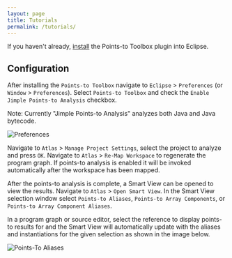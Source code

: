 ```yaml
---
layout: page
title: Tutorials
permalink: /tutorials/
---
```


If you haven't already, [install](/points-to-toolbox/install) the Points-to Toolbox plugin into Eclipse.

## Configuration
After installing the `Points-to Toolbox` navigate to `Eclipse` &gt; `Preferences` (or `Window` &gt; `Preferences`). Select `Points-to Toolbox` and check the `Enable Jimple Points-to Analysis` checkbox.

Note: Currently "Jimple Points-to Analysis" analyzes both Java and Java bytecode.

![Preferences](../images/preferences.png)

Navigate to `Atlas` &gt; `Manage Project Settings`, select the project to analyze and press `OK`. Navigate to `Atlas` &gt; `Re-Map Workspace` to regenerate the program graph. If points-to analysis is enabled it will be invoked automatically after the workspace has been mapped.

After the points-to analysis is complete, a Smart View can be opened to view the results.  Navigate to `Atlas` &gt; `Open Smart View`.  In the Smart View selection window select `Points-to Aliases`, `Points-to Array Components`, or `Points-to Array Component Aliases`.

In a program graph or source editor, select the reference to display points-to results for and the Smart View will automatically update with the aliases and instantiations for the given selection as shown in the image below.

![Points-To Aliases](../images/points-to-alias.png)